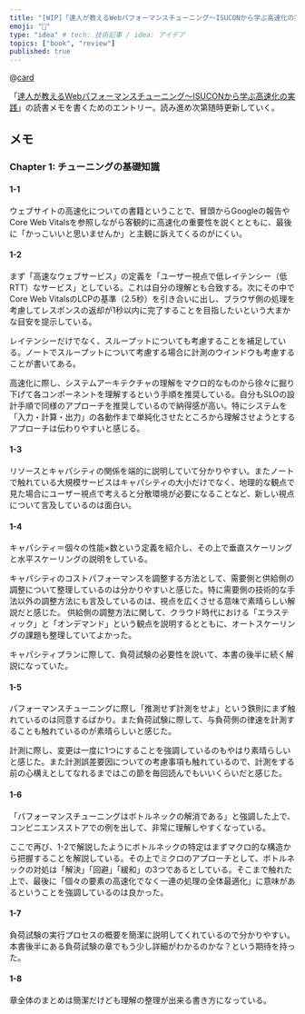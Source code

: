 ```yaml
---
title: "[WIP]「達人が教えるWebパフォーマンスチューニング〜ISUCONから学ぶ高速化の実践」読書メモ"
emoji: "📖"
type: "idea" # tech: 技術記事 / idea: アイデア
topics: ["book", "review"]
published: true
---
```


@[card](https://amzn.to/3HV9sPP)

「[達人が教えるWebパフォーマンスチューニング〜ISUCONから学ぶ高速化の実践](https://amzn.to/3HV9sPP)」の読書メモを書くためのエントリー。読み進め次第随時更新していく。

## メモ

### Chapter 1: チューニングの基礎知識

#### 1-1

ウェブサイトの高速化についての書籍ということで、冒頭からGoogleの報告やCore Web Vitalsを参照しながら客観的に高速化の重要性を説くとともに、最後に「かっこいいと思いませんか」と主観に訴えてくるのがにくい。

#### 1-2

まず「高速なウェブサービス」の定義を「ユーザー視点で低レイテンシー（低RTT）なサービス」としている。これは自分の理解とも合致する。次にその中でCore Web VitalsのLCPの基準（2.5秒）を引き合いに出し、ブラウザ側の処理を考慮してレスポンスの返却が1秒以内に完了することを目指したいという大まかな目安を提示している。

レイテンシーだけでなく、スループットについても考慮することを補足している。ノートでスループットについて考慮する場合に計測のウインドウも考慮することが書いてある。

高速化に際し、システムアーキテクチャの理解をマクロ的なものから徐々に掘り下げて各コンポーネントを理解するという手順を推奨している。自分もSLOの設計手順で同様のアプローチを推奨しているので納得感が高い。特にシステムを「入力・計算・出力」の各動作まで単純化させたところから理解させようとするアプローチは伝わりやすいと感じる。

#### 1-3

リソースとキャパシティの関係を端的に説明していて分かりやすい。またノートで触れている大規模サービスはキャパシティの大小だけでなく、地理的な観点で見た場合にユーザー視点で考えると分散環境が必要になることなど、新しい視点について言及しているのは面白い。

#### 1-4

キャパシティ＝個々の性能×数という定義を紹介し、その上で垂直スケーリングと水平スケーリングの説明をしている。

キャパシティのコストパフォーマンスを調整する方法として、需要側と供給側の調整について整理しているのは分かりやすいと感じた。特に需要側の技術的な手法以外の調整方法にも言及しているのは、視点を広くさせる意味で素晴らしい解説だと感じた。
供給側の調整方法に関して、クラウド時代における「エラスティック」と「オンデマンド」という観点を説明するとともに、オートスケーリングの課題も整理していてよかった。

キャパシティプランに際して、負荷試験の必要性を説いて、本書の後半に続く解説になっていた。

#### 1-5

パフォーマンスチューニングに際し「推測せず計測をせよ」という鉄則にまず触れているのは同意するばかり。また負荷試験に際して、与負荷側の律速を計測することも触れているのが素晴らしいと感じた。

計測に際し、変更は一度に1つにすることを強調しているのもやはり素晴らしいと感じた。また計測誤差要因についての考慮事項も触れているので、計測をする前の心構えとしてなれるまではこの節を毎回読んでもいいくらいだと感じた。

#### 1-6

「パフォーマンスチューニングはボトルネックの解消である」と強調した上で、コンビニエンスストアでの例を出して、非常に理解しやすくなっている。

ここで再び、1-2で解説したようにボトルネックの特定はまずマクロ的な構造から把握することを解説している。その上でミクロのアプローチとして、ボトルネックの対処は「解決」「回避」「緩和」の3つであるとしている。そこまで触れた上で、最後に「個々の要素の高速化でなく一連の処理の全体最適化」に意味があるということを強調しているのは良かった。

#### 1-7

負荷試験の実行プロセスの概要を簡潔に説明してくれているので分かりやすい。本書後半にある負荷試験の章でもう少し詳細がわかるのかな？という期待を持った。

#### 1-8

章全体のまとめは簡潔だけども理解の整理が出来る書き方になっている。
